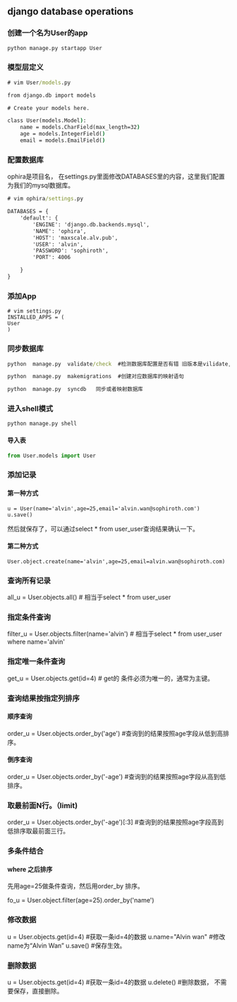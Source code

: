 

## django database operations


### 创建一个名为User的app

```cmd
python manage.py startapp User
```


### 模型层定义

```cmd
# vim User/models.py

from django.db import models

# Create your models here.

class User(models.Model):
    name = models.CharField(max_length=32)
    age = models.IntegerField()
    email = models.EmailField()
```


### 配置数据库
ophira是项目名， 在settings.py里面修改DATABASES里的内容，这里我们配置为我们的mysql数据库。

```cmd
# vim ophira/settings.py

DATABASES = {
    'default': {
        'ENGINE': 'django.db.backends.mysql',
        'NAME': 'ophira',
        'HOST': 'maxscale.alv.pub',
        'USER': 'alvin',
        'PASSWORD': 'sophiroth',
        'PORT': 4006

    }
}
```

### 添加App

```
# vim settings.py
INSTALLED_APPS = (
User
)
```

### 同步数据库

```cmd
python  manage.py  validate/check  #检测数据库配置是否有错 旧版本是vilidate,新新版是check

python  manage.py  makemigrations  #创建对应数据库的映射语句

python  manage.py  syncdb   同步或者映射数据库
```


### 进入shell模式

```
python manage.py shell
```

#### 导入表

```python
from User.models import User

```

### 添加记录

#### 第一种方式

```
u = User(name='alvin',age=25,email='alvin.wan@sophiroth.com')
u.save()
```

然后就保存了，可以通过select * from user_user查询结果确认一下。

#### 第二种方式

```
User.object.create(name='alvin',age=25,email=alvin.wan@sophiroth.com)
```

### 查询所有记录


all_u = User.objects.all() # 相当于select * from user_user


### 指定条件查询

filter_u = User.objects.filter(name='alvin') # 相当于select * from user_user where name='alvin'


### 指定唯一条件查询


get_u = User.objects.get(id=4)  # get的 条件必须为唯一的，通常为主键。

### 查询结果按指定列排序


#### 顺序查询
order_u = User.objects.order_by('age') #查询到的结果按照age字段从低到高排序。

#### 倒序查询



order_u = User.objects.order_by('-age') #查询到的结果按照age字段从高到低排序。

### 取最前面N行。（limit)

order_u = User.objects.order_by('-age')[:3] #查询到的结果按照age字段高到低排序取最前面三行。


### 多条件结合

#### where 之后排序
先用age=25做条件查询，然后用order_by 排序。

fo_u = User.object.filter(age=25).order_by('name')



### 修改数据


u = User.objects.get(id=4)  #获取一条id=4的数据
u.name="Alvin wan"  #修改name为“Alvin Wan”
u.save() #保存生效。

### 删除数据

u = User.objects.get(id=4)  #获取一条id=4的数据
u.delete() #删除数据， 不需要保存，直接删除。